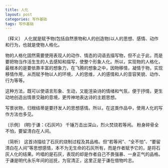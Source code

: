 ```yaml
---
title: 人化
layout: post
categories: 写作基础
tags: 写作基础
---
```


〔释义〕 人化就是赋予物(包括自然景物和人的创造物)以人的思想、感情、动作和行为，也就是使物人格化。

物的人格化固然需要使用表现人的动作、情态的词语去描写物，但不止于此，而是要把物当作活生生的人去感知和描写，使整个形象人化。所以，实现物的人格化，最根本的是要依靠丰富的想象力，在飞腾的想象之中，因物移情，凝情于物，实现移情作用，从而赋予物以人的环境，人的思维，人的感情和人的音容笑貌、动作、行为等等。

这种方法，既可以使语言形象、生动，又能渲染诗的情绪和气氛，便于抒情，更生动地创造出情景交融的意境，更传神地表达诗的主题思想。

写景状物，归根结蒂是要抒发人的思想感情。所以，在这类作品中，使用人化的写作方法也多见。

〔示例〕 (明)于谦：《石灰吟》
千锤万击出深山，烈火焚烧若等闲。
粉身碎骨全不怕，要留清白在人间。

〔简析〕 这首诗描绘了石灰的烧制过程及其品格。但“若等闲”、“全不怕”、“要留清白在人间”等思想感情，本不为无生命的石灰所有，而是作者赋予它的，是将石灰人化的结果。吟唱的是石灰，表现的却是作者自己不畏强暴、一身正气的品格。于谦是明代永乐年间的巡抚，为官清正，这里正是于谦在借物吟志。 